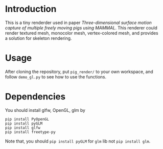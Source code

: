 # Introduction 
This is a tiny renderder used in paper _Three-dimensional surface motion capture of multiple freely moving pigs using MAMMAL_. 
This renderer could render textured mesh, monocolor mesh, vertex-colored mesh, and provides a solution for skeleton rendering. 

# Usage 
After cloning the repository, put `pig_render/` to your own workspace, and follow `demo_gl.py` to see how to use the functions. 

# Dependencies 
You should install glfw, OpenGL, glm by 
```shell
pip install PyOpenGL
pip install pyGLM
pip install glfw
pip install freetype-py 
```
Note that, you should `pip install pyGLM` for `glm` lib not `pip install glm`. 

